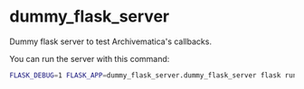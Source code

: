 # dummy_flask_server
Dummy flask server to test Archivematica's callbacks.

You can run the server with this command:

```sh
FLASK_DEBUG=1 FLASK_APP=dummy_flask_server.dummy_flask_server flask run --host=0.0.0.0 --port=8181
```
